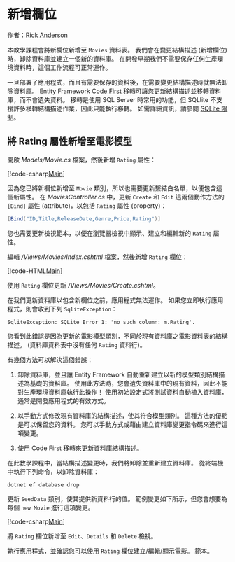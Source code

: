 # <a name="adding-a-new-field"></a>新增欄位

作者：[Rick Anderson](https://twitter.com/RickAndMSFT)

本教學課程會將新欄位新增至 `Movies` 資料表。 我們會在變更結構描述 (新增欄位) 時，卸除資料庫並建立一個新的資料庫。 在開發早期我們不需要保存任何生產環境資料時，這個工作流程可正常運作。

一旦部署了應用程式，而且有需要保存的資料後，在需要變更結構描述時就無法卸除資料庫。 Entity Framework [Code First 移轉](https://docs.microsoft.com/ef/core/get-started/aspnetcore/new-db)可讓您更新結構描述並移轉資料庫，而不會遺失資料。 移轉是使用 SQL Server 時常用的功能，但 SQLlite 不支援許多移轉結構描述作業，因此只能執行移轉。 如需詳細資訊，請參閱 [SQLite 限制](https://docs.microsoft.com/ef/core/providers/sqlite/limitations)。

## <a name="adding-a-rating-property-to-the-movie-model"></a>將 Rating 屬性新增至電影模型

開啟 *Models/Movie.cs* 檔案，然後新增 `Rating` 屬性：

[!code-csharp[Main](../../tutorials/first-mvc-app/start-mvc/sample/MvcMovie/Models/MovieDateRating.cs?highlight=11&range=7-18)]

因為您已將新欄位新增至 `Movie` 類別，所以也需要更新繫結白名單，以便包含這個新屬性。 在 *MoviesController.cs* 中，更新 `Create` 和 `Edit` 這兩個動作方法的 `[Bind]` 屬性 (attribute)，以包括 `Rating` 屬性 (property)：

```csharp
[Bind("ID,Title,ReleaseDate,Genre,Price,Rating")]
   ```

您也需要更新檢視範本，以便在瀏覽器檢視中顯示、建立和編輯新的 `Rating` 屬性。

編輯 */Views/Movies/Index.cshtml* 檔案，然後新增 `Rating` 欄位：

[!code-HTML[Main](../../tutorials/first-mvc-app/start-mvc/sample/MvcMovie/Views/Movies/IndexGenreRating.cshtml?highlight=17,39&range=24-64)]

使用 `Rating` 欄位更新 */Views/Movies/Create.cshtml*。

在我們更新資料庫以包含新欄位之前，應用程式無法運作。 如果您立即執行應用程式，則會收到下列 `SqliteException`：

```
SqliteException: SQLite Error 1: 'no such column: m.Rating'.
```

您看到此錯誤是因為更新的電影模型類別，不同於現有資料庫之電影資料表的結構描述。 (資料庫資料表中沒有任何 `Rating` 資料行)。

有幾個方法可以解決這個錯誤：

1. 卸除資料庫，並且讓 Entity Framework 自動重新建立以新的模型類別結構描述為基礎的資料庫。 使用此方法時，您會遺失資料庫中的現有資料，因此不能對生產環境資料庫執行此操作！ 使用初始設定式將測試資料自動植入資料庫，通常是開發應用程式的有效方式。

2. 以手動方式修改現有資料庫的結構描述，使其符合模型類別。 這種方法的優點是可以保留您的資料。 您可以手動方式或藉由建立資料庫變更指令碼來進行這項變更。

3. 使用 Code First 移轉來更新資料庫結構描述。

在此教學課程中，當結構描述變更時，我們將卸除並重新建立資料庫。 從終端機中執行下列命令，以卸除資料庫：

`dotnet ef database drop`

更新 `SeedData` 類別，使其提供新資料行的值。 範例變更如下所示，但您會想要為每個 `new Movie` 進行這項變更。

[!code-csharp[Main](../../tutorials/first-mvc-app/start-mvc/sample/MvcMovie/Models/SeedDataRating.cs?name=snippet1&highlight=6)]

將 `Rating` 欄位新增至 `Edit`、`Details` 和 `Delete` 檢視。

執行應用程式，並確認您可以使用 `Rating` 欄位建立/編輯/顯示電影。 範本。
